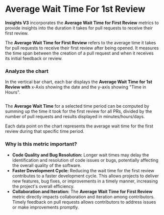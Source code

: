 # Average Wait Time For 1st Review

**Insights V3** incorporates the **Average Wait Time for First Review** metrics to provide insights into the duration it takes for pull requests to receive their first review.

The **Average Wait Time for First Review** refers to the average time it takes for pull requests to receive their first review after being opened. It measures the time span between the creation of a pull request and when it receives its initial feedback or review.

### Analyze the chart

In the vertical bar chart, each bar displays the **Average Wait Time for 1st Review with** x-Axis showing the date and the y-axis showing "Time in Hours".

<figure><img src="../../../.gitbook/assets/2023-06-24_18h16_17.png" alt=""><figcaption></figcaption></figure>

The  **Average Wait Time** for a selected time period can be computed by summing up the time it took for the first review for all PRs, divided by the number of pull requests and results displayed in minutes/hours/days.

Each data point on the chart represents the average wait time for the first review during that specific time period.

### Why is this metric important?

* **Code Quality and Bug Resolution:** Longer wait times may delay the identification and resolution of code issues or bugs, potentially affecting the overall quality of the software.&#x20;
* **Faster Development Cycle:** Reducing the wait time for the first review contributes to a faster development cycle. This allows projects to deliver new features, bug fixes, or improvements in a timely manner, increasing the project's overall efficiency.
* **Collaboration and Iteration:** The **Average Wait Time for First Review** metric directly impacts collaboration and iteration among contributors. Timely feedback on pull requests allows contributors to address issues or make improvements promptly.&#x20;

###
